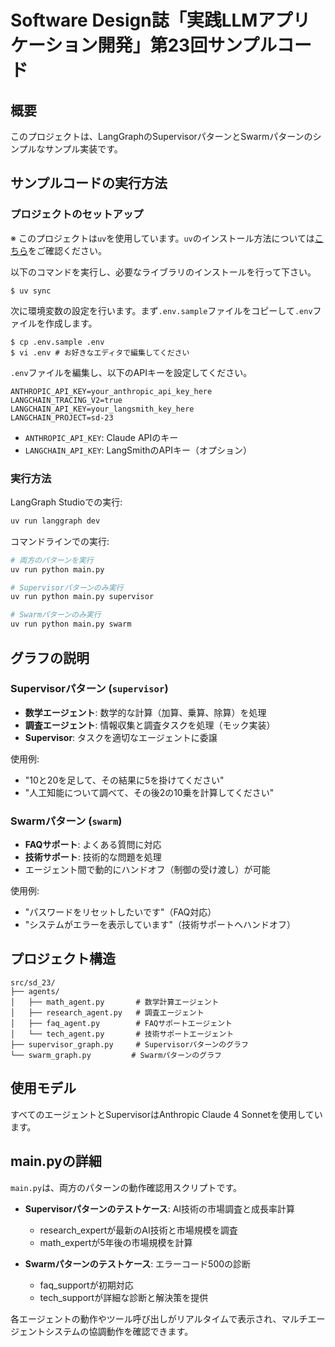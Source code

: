 # Software Design誌「実践LLMアプリケーション開発」第23回サンプルコード

## 概要

このプロジェクトは、LangGraphのSupervisorパターンとSwarmパターンのシンプルなサンプル実装です。

## サンプルコードの実行方法

### プロジェクトのセットアップ

※ このプロジェクトは`uv`を使用しています。`uv`のインストール方法については[こちら](https://github.com/astral-sh/uv)をご確認ください。

以下のコマンドを実行し、必要なライブラリのインストールを行って下さい。

```
$ uv sync
```

次に環境変数の設定を行います。まず`.env.sample`ファイルをコピーして`.env`ファイルを作成します。

```
$ cp .env.sample .env
$ vi .env # お好きなエディタで編集してください
```

`.env`ファイルを編集し、以下のAPIキーを設定してください。

```
ANTHROPIC_API_KEY=your_anthropic_api_key_here
LANGCHAIN_TRACING_V2=true
LANGCHAIN_API_KEY=your_langsmith_key_here
LANGCHAIN_PROJECT=sd-23
```

- `ANTHROPIC_API_KEY`: Claude APIのキー
- `LANGCHAIN_API_KEY`: LangSmithのAPIキー（オプション）

### 実行方法

LangGraph Studioでの実行:

```bash
uv run langgraph dev
```

コマンドラインでの実行:

```bash
# 両方のパターンを実行
uv run python main.py

# Supervisorパターンのみ実行
uv run python main.py supervisor

# Swarmパターンのみ実行
uv run python main.py swarm
```

## グラフの説明

### Supervisorパターン (`supervisor`)

- **数学エージェント**: 数学的な計算（加算、乗算、除算）を処理
- **調査エージェント**: 情報収集と調査タスクを処理（モック実装）
- **Supervisor**: タスクを適切なエージェントに委譲

使用例:
- "10と20を足して、その結果に5を掛けてください"
- "人工知能について調べて、その後2の10乗を計算してください"

### Swarmパターン (`swarm`)

- **FAQサポート**: よくある質問に対応
- **技術サポート**: 技術的な問題を処理
- エージェント間で動的にハンドオフ（制御の受け渡し）が可能

使用例:
- "パスワードをリセットしたいです"（FAQ対応）
- "システムがエラーを表示しています"（技術サポートへハンドオフ）

## プロジェクト構造

```
src/sd_23/
├── agents/
│   ├── math_agent.py       # 数学計算エージェント
│   ├── research_agent.py   # 調査エージェント
│   ├── faq_agent.py        # FAQサポートエージェント
│   └── tech_agent.py       # 技術サポートエージェント
├── supervisor_graph.py     # Supervisorパターンのグラフ
└── swarm_graph.py         # Swarmパターンのグラフ
```

## 使用モデル

すべてのエージェントとSupervisorはAnthropic Claude 4 Sonnetを使用しています。

## main.pyの詳細

`main.py`は、両方のパターンの動作確認用スクリプトです。

- **Supervisorパターンのテストケース**: AI技術の市場調査と成長率計算
  - research_expertが最新のAI技術と市場規模を調査
  - math_expertが5年後の市場規模を計算
  
- **Swarmパターンのテストケース**: エラーコード500の診断
  - faq_supportが初期対応
  - tech_supportが詳細な診断と解決策を提供

各エージェントの動作やツール呼び出しがリアルタイムで表示され、マルチエージェントシステムの協調動作を確認できます。